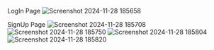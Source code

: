 LogIn Page
![Screenshot 2024-11-28 185658](https://github.com/user-attachments/assets/4974d622-45a6-4be2-892f-af0bc8727eae)

SignUp Page 
![Screenshot 2024-11-28 185708](https://github.com/user-attachments/assets/82b015ee-5f5b-4c55-ab45-1dd2a994edc4)
![Screenshot 2024-11-28 185750](https://github.com/user-attachments/assets/ec9938c8-7b5f-42ac-946b-c8fbf44fc043)
![Screenshot 2024-11-28 185804](https://github.com/user-attachments/assets/4973b0a2-f1ed-432c-a382-2ffe9329307f)
![Screenshot 2024-11-28 185820](https://github.com/user-attachments/assets/c9563188-271e-45c5-9dec-637ff7f2c4e6)
